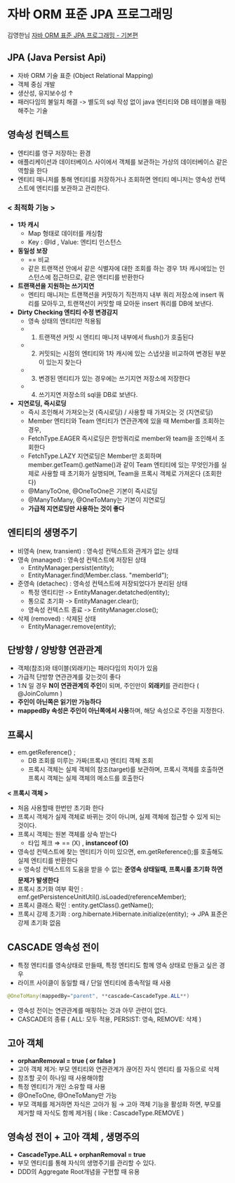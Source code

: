 # 자바 ORM 표준 JPA 프로그래밍
김영한님   [자바 ORM 표준 JPA 프로그래밍 - 기본편](https://www.inflearn.com/course/ORM-JPA-Basic/dashboard)

## JPA (Java Persist Api)
- 자바 ORM 기술 표준 (Object Relational Mapping)
- 객체 중심 개발
- 생산성, 유지보수성 ↑
- 패러다임의 불일치 해결
-> 별도의 sql 작성 없이 java 엔티티와 DB 테이블을 매핑해주는 기술


## 영속성 컨텍스트 
- 엔티티를 영구 저장하는 환경
- 애플리케이션과 데이터베이스 사이에서 객체를 보관하는 가상의 데이터베이스 같은 역할을 한다
- 엔티티 매니저를 통해 엔티티를 저장하거나 조회하면 엔티티 메니저는 영속성 컨텍스트에 엔티티를 보관하고 관리한다.

### < 최적화 기능 >
- **1차 캐시** 
  -  Map 형태로 데이터를 캐싱함 
  -  Key : @Id , Value: 엔티티 인스턴스
- **동일성 보장**
  - == 비교
  -  같은 트랜잭션 안에서 같은 식별자에 대한 조회를 하는 경우 1차 캐시에있는 인스턴스에 접근하므로, 같은 엔티티를 반환한다 
- **트랜잭션을 지원하는 쓰기지연**
  -  엔티티 매니저는 트랜잭션을 커밋하기 직전까지 내부 쿼리 저장소에 insert 쿼리를 모아두고, 트랜잭션이 커밋할 때 모아둔 insert 쿼리를 DB에 보낸다.
- **Dirty Checking 엔티티 수정 변경감지**
  - 영속 상태의 엔티티만 적용됨
  - 1. 트랜잭션 커밋 시 엔티티 매니저 내부에서 flush()가 호출된다
  - 2. 커밋되는 시점의 엔티티와 1차 캐시에 있는 스냅샷을 비교하여 변경된 부분이 있는지 찾는다
  - 3. 변경된 엔티티가 있는 경우에는 쓰기지연 저장소에 저장한다
  - 4. 쓰기지연 저장소의 sql을 DB로 보낸다.
- **지연로딩, 즉시로딩**
  - 즉시 조인해서 가져오는것 (즉시로딩) / 사용할 때 가져오는 것 (지연로딩)
  - Member 엔티티와 Team 엔티티가 연관관계에 있을 때 Member를 조회하는 경우,
  - FetchType.EAGER 즉시로딩은 한방쿼리로 member와 team을 조인해서 조회한다
  - FetchType.LAZY 지연로딩은 Member만 조회하며 member.getTeam().getName()과 같이 Team 엔티티에 있는 무엇인가를 실제로 사용할 때 초기화가 실행되며, Team을 프록시 객체로 가져온다 (조회한다)
  - @ManyToOne, @OneToOne은 기본이 즉시로딩
  - @ManyToMany, @OneToMany는 기본이 지연로딩
  - **가급적 지연로딩만 사용하는 것이 좋다**

## 엔티티의 생명주기
- 비영속 (new, transient) :  영속성 컨텍스트와 관계가 없는 상태
- 영속   (managed)        :  영속성 컨텍스트에 저장된 상태 
  - EntityManager.persist(entity);
  - EntityManager.find(Member.class. "memberId");
- 준영속 (detachec)       :  영속성 컨텍스트에 저장되었다가 분리된 상태 
  - 특정 엔티티만 -> EntityManager.detatched(entity);
  - 통으로 초기화 -> EntityManager.clear();
  - 영속성 컨텍스트 종료 -> EntityManager.close();
- 삭제   (removed)        :  삭제된 상태 
  - EntityManager.remove(entity);

## 단방향 / 양방향 연관관계
- 객체(참조)와 테이블(외래키)는 패러다임의 차이가 있음
- 가급적 단방향 연관관계를 갖는것이 좋다
- 1:N 일 경우 **N이 연관관계의 주인**이 되며, 주인만이 **외래키**를 관리한다 ( @JoinColumn )
- **주인이 아닌쪽은 읽기만 가능하다**
- **mappedBy 속성은 주인이 아닌쪽에서 사용**하며, 해당 속성으로 주인을 지정한다.


## 프록시
- em.getReference() ;
    - DB 조회를 미루는 가짜(프록시) 엔티티 객체 조회
    - 프록시 객체는 실제 객체의 참조(target)를 보관하며, 프록시 객체를 호출하면 프록시 객체는 실제 객체의 메소드를 호출한다

**< 프록시 객체 >**

- 처음 사용할때 한번만 초기화 한다
- 프록시 객체가 실제 객체로 바뀌는 것이 아니며, 실제 객체에 접근할 수 있게 되는 것이다.
- 프록시 객체는 원본 객체를 상속 받는다
    - 타입 체크 ⇒ == (X) , **instanceof (O)**
- 영속성 컨텍스트에 찾는 엔티티가 이미 있으면, em.getReference();를 호출해도 실제 엔티티를 반환한다
- ⭐ 영속성 컨텍스트의 도움을 받을 수 없는 **준영속 상태일때, 프록시를 초기화 하면 문제가 발생한다**
- 프록시 초기화 여부 확인 : emf.getPersistenceUnitUtil().isLoaded(referenceMember);
- 프록시 클래스 확인 : entity.getClass().getName();
- 프록시 강제 초기화 : org.hibernate.Hibernate.initialize(entity);  -> JPA 표준은 강제 초기화 없음


## CASCADE 영속성 전이

- 특정 엔티티를 영속상태로 만들때, 특정 엔티티도 함께 영속 상태로 만들고 싶은 경우
- 라이프 사이클이 동일할 때 / 단일 엔티티에 종속적일 때 사용

```java
@OneToMany(mappedBy="parent", **cascade=CascadeType.ALL**)
```

- 영속성 전이는 연관관계를 매핑하는 것과 아무 관련이 없다.
- CASCADE의 종류 ( ALL: 모두 적용, PERSIST: 영속, REMOVE: 삭제 )

## 고아 객체

- **orphanRemoval = true ( or false )**
- 고아 객체 제거: 부모 엔티티와 연관관계가 끊어진 자식 엔티티
를 자동으로 삭제
- 참조할 곳이 하나일 때 사용해야함
- 특정 엔티티가 개인 소유할 때 사용
- @OneToOne, @OneToMany만 가능
- 부모 객체를 제거하면 자식은 고아가 됨 → 고아 객체 기능을 활성화 하면, 부모를 제거할 때 자식도 함께 제거됨 ( like : CascadeType.REMOVE )

## 영속성 전이 + 고아 객체 , 생명주의

- **CascadeType.ALL  +  orphanRemoval = true**
- 부모 엔티티를 통해 자식의 생명주기를 관리할 수 있다.
- DDD의 Aggregate Root개념을 구현할 때 유용
